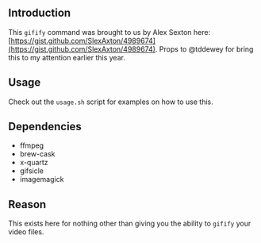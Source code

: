 ## Introduction
This `gifify` command was brought to us by Alex Sexton here: [https://gist.github.com/SlexAxton/4989674](https://gist.github.com/SlexAxton/4989674). Props to @tddewey for bring this to my attention earlier this year.

## Usage
Check out the `usage.sh` script for examples on how to use this.

## Dependencies
* ffmpeg
* brew-cask
* x-quartz
* gifsicle
* imagemagick

## Reason
This exists here for nothing other than giving you the ability to `gifify` your video files.
